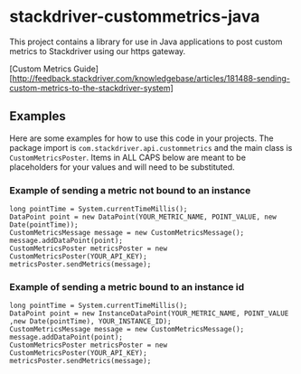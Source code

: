 stackdriver-custommetrics-java
==============================

This project contains a library for use in Java applications to post custom metrics to Stackdriver using our https gateway.

[Custom Metrics Guide][http://feedback.stackdriver.com/knowledgebase/articles/181488-sending-custom-metrics-to-the-stackdriver-system]


## Examples
Here are some examples for how to use this code in your projects.  The package import is `com.stackdriver.api.custommetrics` and the main
class is `CustomMetricsPoster`.  Items in ALL CAPS below are meant to be placeholders for your values and will need to be substituted.

### Example of sending a metric not bound to an instance
```
long pointTime = System.currentTimeMillis();
DataPoint point = new DataPoint(YOUR_METRIC_NAME, POINT_VALUE, new Date(pointTime));
CustomMetricsMessage message = new CustomMetricsMessage();
message.addDataPoint(point);
CustomMetricsPoster metricsPoster = new CustomMetricsPoster(YOUR_API_KEY);
metricsPoster.sendMetrics(message);
```


### Example of sending a metric bound to an instance id
```
long pointTime = System.currentTimeMillis();
DataPoint point = new InstanceDataPoint(YOUR_METRIC_NAME, POINT_VALUE ,new Date(pointTime), YOUR_INSTANCE_ID);
CustomMetricsMessage message = new CustomMetricsMessage();
message.addDataPoint(point);
CustomMetricsPoster metricsPoster = new CustomMetricsPoster(YOUR_API_KEY);
metricsPoster.sendMetrics(message);
```
